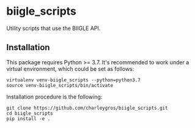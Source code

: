# biigle_scripts
Utility scripts that use the BIIGLE API.

## Installation
This package requires Python >= 3.7.
It's recommended to work under a virtual environment, which could be set as follows:
```
virtualenv venv-biigle_scripts --python=python3.7
source venv-biigle_scripts/bin/activate
```

Installation procedure is the following:
```
git clone https://github.com/charleygros/biigle_scripts.git
cd biigle_scripts
pip install -e .
```
